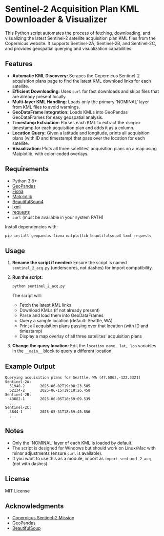 # Sentinel-2 Acquisition Plan KML Downloader & Visualizer

This Python script automates the process of fetching, downloading, and visualizing the latest Sentinel-2 satellite acquisition plan KML files from the Copernicus website. It supports Sentinel-2A, Sentinel-2B, and Sentinel-2C, and provides geospatial querying and visualization capabilities.

## Features
- **Automatic KML Discovery:** Scrapes the Copernicus Sentinel-2 acquisition plans page to find the latest KML download links for each satellite.
- **Efficient Downloading:** Uses `curl` for fast downloads and skips files that are already present locally.
- **Multi-layer KML Handling:** Loads only the primary 'NOMINAL' layer from KML files to avoid warnings.
- **GeoDataFrame Integration:** Loads KMLs into GeoPandas GeoDataFrames for easy geospatial analysis.
- **Timestamp Extraction:** Parses each KML to extract the `<begin>` timestamp for each acquisition plan and adds it as a column.
- **Location Query:** Given a latitude and longitude, prints all acquisition plans (with ID and timestamp) that pass over the location for each satellite.
- **Visualization:** Plots all three satellites' acquisition plans on a map using Matplotlib, with color-coded overlays.

## Requirements
- Python 3.8+
- [GeoPandas](https://geopandas.org/)
- [Fiona](https://fiona.readthedocs.io/)
- [Matplotlib](https://matplotlib.org/)
- [BeautifulSoup4](https://www.crummy.com/software/BeautifulSoup/)
- [lxml](https://lxml.de/)
- [requests](https://docs.python-requests.org/)
- `curl` (must be available in your system PATH)

Install dependencies with:
```sh
pip install geopandas fiona matplotlib beautifulsoup4 lxml requests
```

## Usage
1. **Rename the script if needed:**
   Ensure the script is named `sentinel_2_acq.py` (underscores, not dashes) for import compatibility.

2. **Run the script:**
   ```sh
   python sentinel_2_acq.py
   ```
   The script will:
   - Fetch the latest KML links
   - Download KMLs (if not already present)
   - Parse and load them into GeoDataFrames
   - Query a sample location (default: Seattle, WA)
   - Print all acquisition plans passing over that location (with ID and timestamp)
   - Display a map overlay of all three satellites' acquisition plans

3. **Change the query location:**
   Edit the `location_name, lat, lon` variables in the `__main__` block to query a different location.

## Example Output
```
Querying acquisition plans for Seattle, WA (47.6062,-122.3321)
Sentinel-2A:
  51948-2       2025-06-02T19:08:23.585
  52134-2       2025-06-15T19:18:26.450
Sentinel-2B:
  43082-1       2025-06-05T18:59:09.539
  ...
Sentinel-2C:
  3844-1        2025-05-31T18:59:40.856
  ...
```

## Notes
- Only the 'NOMINAL' layer of each KML is loaded by default.
- The script is designed for Windows but should work on Linux/Mac with minor adjustments (ensure `curl` is available).
- If you want to use this as a module, import as `import sentinel_2_acq` (not with dashes).

## License
MIT License

## Acknowledgments
- [Copernicus Sentinel-2 Mission](https://sentinels.copernicus.eu/web/sentinel/copernicus/sentinel-2)
- [GeoPandas](https://geopandas.org/)
- [BeautifulSoup](https://www.crummy.com/software/BeautifulSoup/)
